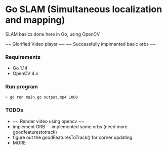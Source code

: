 # Go SLAM (Simultaneous localization and mapping)
SLAM basics done here in Go, using OpenCV

~~ Glorified Video player ~~
~~ Successfully implmented basic orbs ~~
### Requirements
- Go 1.14
- OpenCV 4.x

### Run program
```sh
> go run main.go output.mp4 1000
```

### TODOs
- ~~ Render video using opencv ~~
- implement ORB
    -- implemented some orbs (need more goodfeaturestotrack) 
- figure out the goodFeaturesToTrack() for corner updating
- MORE
